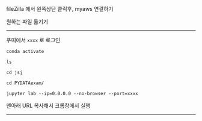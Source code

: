 fileZilla 에서 왼쪽상단 클릭후, myaws 연결하기

원하는 파일 옮기기

-----------

푸띠에서 `xxxx` 로 로그인

`conda activate`

`ls`

`cd jsj`

`cd PYDATAexam/`

`jupyter lab --ip=0.0.0.0 --no-browser --port=xxxx`

맨아래 URL 복사해서 크롬창에서 실행

-----

